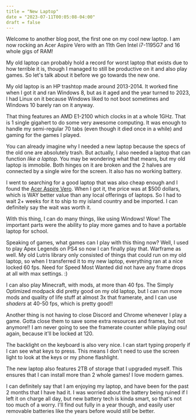 ```yaml
---
title = "New Laptop"
date = "2023-07-11T00:05:08-04:00"
draft = false
---
```


Welcome to another blog post, the first one on my cool new laptop.
I am now rocking an Acer Aspire Vero with an 11th Gen Intel i7-1195G7
and 16 whole gigs of RAM!

My old laptop can probably hold a record for worst laptop that exists
due to how terrible it is, though I managed to still be productive on
it and also play games. So let's talk about it before we go towards the
new one.

My old laptop is an HP trashtop made around 2013-2014. It worked fine when I
got it and ran Windows 8, but as it aged and the year turned to 2023,
I had Linux on it because Windows liked to not boot sometimes and Windows 10
barely ran on it anyway.

That thing features an AMD E1-2100 which clocks in at a whole 1GHz.
That is 1 single gigahert to do some very awesome computing. It was
enough to handle my semi-regular 70 tabs (even though it died once in a while)
and gaming for the games I played.

You can already imagine why I needed a new laptop because the specs of the
old one are absolutely trash. But actually, I also needed a laptop that can
function *like a laptop.* You may be wondering what that means, but my old laptop
is immobile. Both hinges on it are broken and the 2 halves are connected by a single
wire for the screen. It also has no working battery.

I went to searching for a good laptop that was also cheap enough and
I found the [Acer Aspire Vero](https://www.amazon.com/gp/aw/d/B09R63Z5L7/ref=ox_sc_act_image_3?smid=ATVPDKIKX0DER&psc=1).
When I got it, the price was at $500 dollars, which is WAY better value
than any local offerings of laptops. So I had to wait 2+ weeks for it to ship
to my island country and be imported. I can definitely say the wait was worth it.

With this thing, I can do many things, like using Windows! Wow!
The important parts were the ability to play more games and to have
a portable laptop for school.

Speaking of games, what games can I play with this thing now?
Well, I used to play Apex Legends on PS4 so now I can finally play that.
Warframe as well. My old Lutris library only consisted of things that could run
on my old laptop, so when I transferred it to my new laptop, everything ran
at a nice locked 60 fps. Need for Speed Most Wanted did not have any frame
drops at all with max settings. :)

I can also play Minecraft, with mods, at more than 40 fps.
The Simply Optimized modpack did pretty good on my old laptop,
but I can run more mods and quality of life stuff at almost 3x that framerate,
and I can use *shaders* at 40-50 fps, which is pretty good!! 

Another thing is not having to close Discord and Chrome whenever I play
a game. Gotta close them to save some extra resources and frames, but not
anymore!! I am never going to see the framerate counter while playing osu! again,
because it'll be locked at 120.

The backlight on the keyboard is also very nice. I can start typing
properly if I can see what keys to press. This means I don't need to use
the screen light to look at the keys or my phone flashlight.

The new laptop also features 2TB of storage that I upgraded myself. This ensures
that I can install more than 2 whole games! I love modern games.

I can definitely say that I am enjoying my laptop, and have been for the past
2 months that I have had it. I was worried about the battery being ruined if
I left it on charge all day, but new battery tech is kinda smart, so that's
not too much of a worry. I'll find out fully in a year though, and easily
user removable batteries like the years before would still be better.
